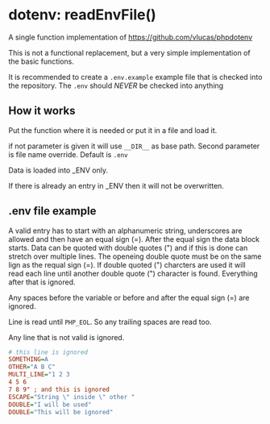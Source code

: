 # dotenv: readEnvFile()

A single function implementation of <https://github.com/vlucas/phpdotenv>

This is not a functional replacement, but a very simple implementation of the basic functions.

It is recommended to create a `.env.example` example file that is checked into the
repository. The `.env` should *NEVER* be checked into anything

## How it works

Put the function where it is needed or put it in a file and load it.

if not parameter is given it will use `__DIR__` as base path.
Second parameter is file name override. Default is `.env`

Data is loaded into _ENV only.

If there is already an entry in _ENV then it will not be overwritten.

## .env file example

A valid entry has to start with an alphanumeric string, underscores are allowed and
then have an equal sign (=). After the equal sign the data block starts. Data can be
quoted with double quotes (") and if this is done can stretch over multiple lines.
The openeing double quote must be on the same lign as the requal sign (=). If double
quoted (") charcters are used it will read each line until another double quote (")
character is found. Everything after that is ignored.

Any spaces before the variable or before and after the equal sign (=) are ignored.

Line is read until `PHP_EOL`. So any trailing spaces are read too.

Any line that is not valid is ignored.

```ini
# this line is ignored
SOMETHING=A
OTHER="A B C"
MULTI_LINE="1 2 3
4 5 6
7 8 9" ; and this is ignored
ESCAPE="String \" inside \" other "
DOUBLE="I will be used"
DOUBLE="This will be ignored"
```
